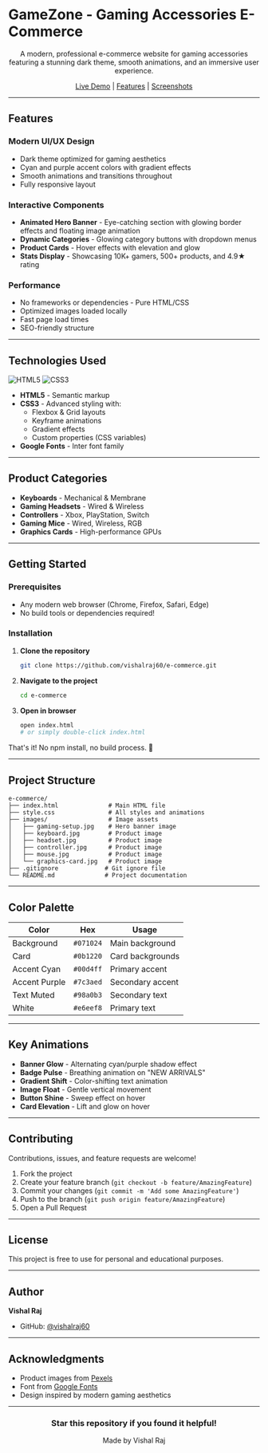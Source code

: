 #  GameZone - Gaming Accessories E-Commerce

<div align="center">
  
A modern, professional e-commerce website for gaming accessories featuring a stunning dark theme, smooth animations, and an immersive user experience.

[Live Demo](#) | [Features](#features) | [Screenshots](#screenshots)

</div>

---

##  Features

###  **Modern UI/UX Design**
- Dark theme optimized for gaming aesthetics
- Cyan and purple accent colors with gradient effects
- Smooth animations and transitions throughout
- Fully responsive layout

###  **Interactive Components**
- **Animated Hero Banner** - Eye-catching section with glowing border effects and floating image animation
- **Dynamic Categories** - Glowing category buttons with dropdown menus
- **Product Cards** - Hover effects with elevation and glow
- **Stats Display** - Showcasing 10K+ gamers, 500+ products, and 4.9★ rating

###  **Performance**
- No frameworks or dependencies - Pure HTML/CSS
- Optimized images loaded locally
- Fast page load times
- SEO-friendly structure

---

##  Technologies Used

![HTML5](https://img.shields.io/badge/HTML5-E34F26?style=for-the-badge&logo=html5&logoColor=white)
![CSS3](https://img.shields.io/badge/CSS3-1572B6?style=for-the-badge&logo=css3&logoColor=white)

- **HTML5** - Semantic markup
- **CSS3** - Advanced styling with:
  - Flexbox & Grid layouts
  - Keyframe animations
  - Gradient effects
  - Custom properties (CSS variables)
- **Google Fonts** - Inter font family

---

##  Product Categories

-  **Keyboards** - Mechanical & Membrane
-  **Gaming Headsets** - Wired & Wireless  
-  **Controllers** - Xbox, PlayStation, Switch
-  **Gaming Mice** - Wired, Wireless, RGB
-  **Graphics Cards** - High-performance GPUs

---

##  Getting Started

### Prerequisites
- Any modern web browser (Chrome, Firefox, Safari, Edge)
- No build tools or dependencies required!

### Installation

1. **Clone the repository**
   ```bash
   git clone https://github.com/vishalraj60/e-commerce.git
   ```

2. **Navigate to the project**
   ```bash
   cd e-commerce
   ```

3. **Open in browser**
   ```bash
   open index.html
   # or simply double-click index.html
   ```

That's it! No npm install, no build process. 🎉

---

##  Project Structure

```
e-commerce/
├── index.html              # Main HTML file
├── style.css               # All styles and animations
├── images/                 # Image assets
│   ├── gaming-setup.jpg    # Hero banner image
│   ├── keyboard.jpg        # Product image
│   ├── headset.jpg         # Product image
│   ├── controller.jpg      # Product image
│   ├── mouse.jpg           # Product image
│   └── graphics-card.jpg   # Product image
├── .gitignore             # Git ignore file
└── README.md              # Project documentation
```

---

##  Color Palette

| Color          | Hex       | Usage                |
|----------------|-----------|----------------------|
| Background     | `#071024` | Main background      |
| Card           | `#0b1220` | Card backgrounds     |
| Accent Cyan    | `#00d4ff` | Primary accent       |
| Accent Purple  | `#7c3aed` | Secondary accent     |
| Text Muted     | `#98a0b3` | Secondary text       |
| White          | `#e6eef8` | Primary text         |

---

##  Key Animations

- **Banner Glow** - Alternating cyan/purple shadow effect
- **Badge Pulse** - Breathing animation on "NEW ARRIVALS"
- **Gradient Shift** - Color-shifting text animation
- **Image Float** - Gentle vertical movement
- **Button Shine** - Sweep effect on hover
- **Card Elevation** - Lift and glow on hover

---

##  Contributing

Contributions, issues, and feature requests are welcome!

1. Fork the project
2. Create your feature branch (`git checkout -b feature/AmazingFeature`)
3. Commit your changes (`git commit -m 'Add some AmazingFeature'`)
4. Push to the branch (`git push origin feature/AmazingFeature`)
5. Open a Pull Request

---

##  License

This project is free to use for personal and educational purposes.

---

##  Author

**Vishal Raj**

- GitHub: [@vishalraj60](https://github.com/vishalraj60)

---

##  Acknowledgments

- Product images from [Pexels](https://www.pexels.com/)
- Font from [Google Fonts](https://fonts.google.com/)
- Design inspired by modern gaming aesthetics

---

<div align="center">

###  Star this repository if you found it helpful!

Made  by Vishal Raj

</div>
